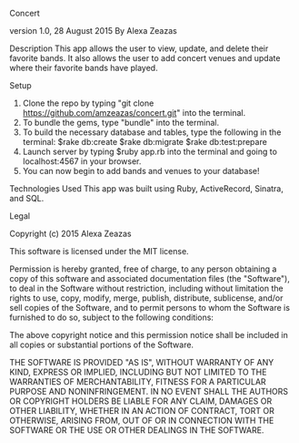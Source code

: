 Concert

version 1.0, 28 August 2015
By Alexa Zeazas

Description
This app allows the user to view, update, and delete their favorite bands. It also allows the user to add concert venues and update where their favorite bands have played.

Setup
1. Clone the repo by typing "git clone https://github.com/amzeazas/concert.git" into the terminal.
2. To bundle the gems, type "bundle" into the terminal.
3. To build the necessary database and tables, type the following in the terminal:
    $rake db:create
    $rake db:migrate
    $rake db:test:prepare
4. Launch server by typing $ruby app.rb into the terminal and going to localhost:4567 in your browser.
5. You can now begin to add bands and venues to your database!

Technologies Used
This app was built using Ruby, ActiveRecord, Sinatra, and SQL.

Legal

Copyright (c) 2015 Alexa Zeazas

This software is licensed under the MIT license.

Permission is hereby granted, free of charge, to any person obtaining a copy of this software and associated documentation files (the "Software"), to deal in the Software without restriction, including without limitation the rights to use, copy, modify, merge, publish, distribute, sublicense, and/or sell copies of the Software, and to permit persons to whom the Software is furnished to do so, subject to the following conditions:

The above copyright notice and this permission notice shall be included in all copies or substantial portions of the Software.

THE SOFTWARE IS PROVIDED "AS IS", WITHOUT WARRANTY OF ANY KIND, EXPRESS OR IMPLIED, INCLUDING BUT NOT LIMITED TO THE WARRANTIES OF MERCHANTABILITY, FITNESS FOR A PARTICULAR PURPOSE AND NONINFRINGEMENT. IN NO EVENT SHALL THE AUTHORS OR COPYRIGHT HOLDERS BE LIABLE FOR ANY CLAIM, DAMAGES OR OTHER LIABILITY, WHETHER IN AN ACTION OF CONTRACT, TORT OR OTHERWISE, ARISING FROM, OUT OF OR IN CONNECTION WITH THE SOFTWARE OR THE USE OR OTHER DEALINGS IN THE SOFTWARE.
